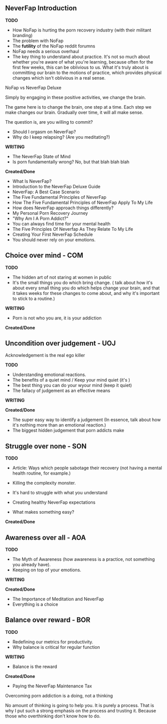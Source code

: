 ## NeverFap Introduction

__TODO__
- How NoFap is hurting the porn recovery industry (with their militant branding)
- The problem with NoFap
- The **futility** of the NoFap reddit forumns
- NoFap needs a serious overhaul
- The key thing to understand about practice. It's not so much about whether you're aware of what you're learning, because often for the first few weeks, this can be oblivious to us. What it's truly about is committing our brain to the motions of practice, which provides physical changes which isn't oblivious in a real sense.

NoFap vs NeverFap Deluxe

Simply by engaging in these positive activities, we change the brain.

The game here is to change the brain, one step at a time. Each step we make changes our brain. Gradually over time, it will all make sense.

The question is, are you willing to commit?

- Should I orgasm on NeverFap?
- Why do I keep relapsing? (Are you meditating?)


__WRITING__
- The NeverFap State of Mind
- Is porn fundamentally wrong? No, but that blah blah blah

__Created/Done__
- What Is NeverFap?
- Introduction to the NeverFap Deluxe Guide
- NeverFap: A Best Case Scenario
- The Five Fundamental Principles of NeverFap
- How The Five Fundamental Principles of NeverFap Apply To My Life
- How does NeverFap approach things differently?
- My Personal Porn Recovery Journey
- "Why Am I A Porn Addict?"
- You can always find time for your mental health
- The Five Principles Of Neverfap As They Relate To My Life
- Creating Your First NeverFap Schedule
- You should never rely on your emotions.


## Choice over mind - COM

__TODO__
- The hidden art of not staring at women in public
- It's the small things you do which bring change. ( talk about how it's about every small thing you do which helps change your brain, and that it takes weeks for these changes to come about, and why it's important to stick to a routine.)

__WRITING__
- Porn is not who you are, it is your addiction

__Created/Done__



## Uncondition over judgement - UOJ

Acknowledgement is the real ego killer

__TODO__
- Understanding emotional reactions.
- The benefits of a quiet mind / Keep your mind quiet (it's )
- The best thing you can do your wyour mind (keep it quiet)
- The fallacy of judgement as an effective means

__WRITING__

__Created/Done__
- The super easy way to identify a judgement (In essence, talk about how it's nothing more than an emotional reaction.)
- The biggest hidden judgement that porn addicts make


## Struggle over none - SON

__TODO__

- Article: Ways which people sabotage their recovery (not having a mental health routine, for example.)

- Killing the complexity monster.
- It's hard to struggle with what you understand
- Creating healthy NeverFap expectations
-  What makes something easy?

__Created/Done__

## Awareness over all - AOA

__TODO__
- The Myth of Awareness (how awareness is a practice, not something you already have).
- Keeping on top of your emotions.

__WRITING__



__Created/Done__
- The Importance of Meditation and NeverFap
- Everything is a choice

## Balance over reward - BOR

__TODO__
- Redefining our metrics for productivity.
- Why balance is critical for regular function

__WRITING__
- Balance is the reward

__Created/Done__
- Paying the NeverFap Maintenance Tax



Overcoming porn addiction is a doing, not a thinking

No amount of thinking is going to help you. It is purely a process. That is why I put such a strong emphasis on the process and trusting it. Because those who overthinking don't know how to do.


